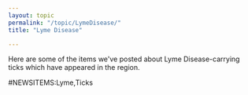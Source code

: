 ```yaml
---
layout: topic
permalink: "/topic/LymeDisease/"
title: "Lyme Disease"

---
```


Here are some of the items we've posted about Lyme Disease-carrying ticks which have appeared in the region.

#NEWSITEMS:Lyme,Ticks

